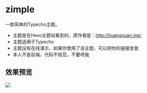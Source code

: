 # zimple
一款简单的Typecho主题。
- 主题是在Hexo主题站看到的，原作者是：http://huangxuan.me/
- 主题适用于Typecho
- 主题没有在线演示，如果你使用了该主题，可以把你的链接发我
- 本人不是前端，代码不规范，不要喷我

## 效果预览
![](https://github.com/mrjooz/zimple/blob/master/%E6%88%AA%E5%9B%BE%E9%A2%84%E8%A7%88/%E4%B8%BB%E9%A1%B5.png)
